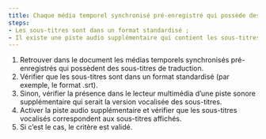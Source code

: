 ```yaml
---
title: Chaque média temporel synchronisé pré-enregistré qui possède des sous-titres synchronisés respecte-t-il une de ces conditions ?
steps:
- Les sous-titres sont dans un format standardisé ;
- Il existe une piste audio supplémentaire qui contient les sous-titres vocalisés.
---
```


1. Retrouver dans le document les médias temporels synchronisés pré-enregistrés qui possèdent des sous-titres de traduction.
2. Vérifier que les sous-titres sont dans un format standardisé (par exemple, le format .srt).
3. Sinon, vérifier la présence dans le lecteur multimédia d’une piste sonore supplémentaire qui serait la version vocalisée des sous-titres.
4. Activer la piste audio supplémentaire et vérifier que les sous-titres vocalisés correspondent aux sous-titres affichés.
5. Si c’est le cas, le critère est validé.